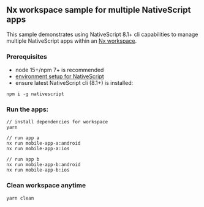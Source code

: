 ## Nx workspace sample for multiple NativeScript apps

This sample demonstrates using NativeScript 8.1+ cli capabilities to manage multiple NativeScript apps within an [Nx workspace](https://nx.dev).

### Prerequisites

* node 15+/npm 7+ is recommended
* [environment setup for NativeScript](https://docs.nativescript.org/environment-setup.html)
* ensure latest NativeScript cli (8.1+) is installed:

```
npm i -g nativescript
```

### Run the apps:

```
// install dependencies for workspace
yarn

// run app a
nx run mobile-app-a:android
nx run mobile-app-a:ios

// run app b
nx run mobile-app-b:android
nx run mobile-app-b:ios
```

### Clean workspace anytime

```
yarn clean
```
